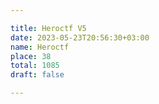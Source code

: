```yaml
---

title: Heroctf V5
date: 2023-05-23T20:56:30+03:00
name: Heroctf 
place: 38
total: 1085
draft: false

---
```

